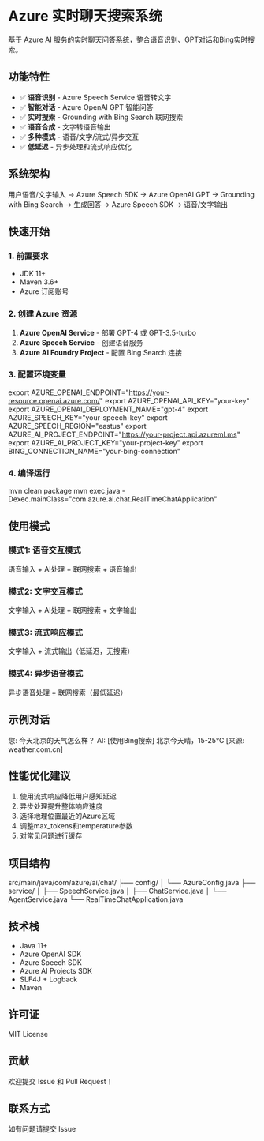 # Azure 实时聊天搜索系统

基于 Azure AI 服务的实时聊天问答系统，整合语音识别、GPT对话和Bing实时搜索。

## 功能特性

- ✅ **语音识别** - Azure Speech Service 语音转文字
- ✅ **智能对话** - Azure OpenAI GPT 智能问答  
- ✅ **实时搜索** - Grounding with Bing Search 联网搜索
- ✅ **语音合成** - 文字转语音输出
- ✅ **多种模式** - 语音/文字/流式/异步交互
- ✅ **低延迟** - 异步处理和流式响应优化

## 系统架构

用户语音/文字输入 → Azure Speech SDK → Azure OpenAI GPT → Grounding with Bing Search → 生成回答 → Azure Speech SDK → 语音/文字输出

## 快速开始

### 1. 前置要求

- JDK 11+
- Maven 3.6+
- Azure 订阅账号

### 2. 创建 Azure 资源

1. **Azure OpenAI Service** - 部署 GPT-4 或 GPT-3.5-turbo
2. **Azure Speech Service** - 创建语音服务
3. **Azure AI Foundry Project** - 配置 Bing Search 连接

### 3. 配置环境变量

export AZURE_OPENAI_ENDPOINT="https://your-resource.openai.azure.com/"
export AZURE_OPENAI_API_KEY="your-key"
export AZURE_OPENAI_DEPLOYMENT_NAME="gpt-4"
export AZURE_SPEECH_KEY="your-speech-key"
export AZURE_SPEECH_REGION="eastus"
export AZURE_AI_PROJECT_ENDPOINT="https://your-project.api.azureml.ms"
export AZURE_AI_PROJECT_KEY="your-project-key"
export BING_CONNECTION_NAME="your-bing-connection"

### 4. 编译运行

mvn clean package
mvn exec:java -Dexec.mainClass="com.azure.ai.chat.RealTimeChatApplication"

## 使用模式

### 模式1: 语音交互模式
语音输入 + AI处理 + 联网搜索 + 语音输出

### 模式2: 文字交互模式  
文字输入 + AI处理 + 联网搜索 + 文字输出

### 模式3: 流式响应模式
文字输入 + 流式输出（低延迟，无搜索）

### 模式4: 异步语音模式
异步语音处理 + 联网搜索（最低延迟）

## 示例对话

您: 今天北京的天气怎么样？
AI: [使用Bing搜索] 北京今天晴，15-25℃ [来源: weather.com.cn]

## 性能优化建议

1. 使用流式响应降低用户感知延迟
2. 异步处理提升整体响应速度
3. 选择地理位置最近的Azure区域
4. 调整max_tokens和temperature参数
5. 对常见问题进行缓存

## 项目结构

src/main/java/com/azure/ai/chat/
├── config/
│   └── AzureConfig.java
├── service/
│   ├── SpeechService.java
│   ├── ChatService.java
│   └── AgentService.java
└── RealTimeChatApplication.java

## 技术栈

- Java 11+
- Azure OpenAI SDK
- Azure Speech SDK  
- Azure AI Projects SDK
- SLF4J + Logback
- Maven

## 许可证

MIT License

## 贡献

欢迎提交 Issue 和 Pull Request！

## 联系方式

如有问题请提交 Issue
